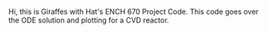 Hi, this is Giraffes with Hat's ENCH 670 Project Code. This code goes over the ODE solution and plotting for a CVD reactor. 
